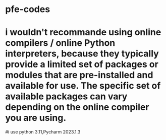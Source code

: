 # pfe-codes
# i wouldn't recommande using online compilers / online Python interpreters, because they typically provide a limited set of packages or modules that are pre-installed and available for use. The specific set of available packages can vary depending on the online compiler you are using.
#i use python 3.11,Pycharm 2023.1.3
